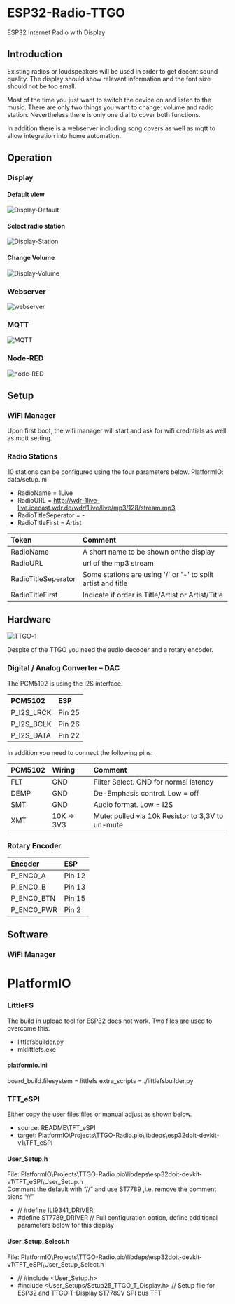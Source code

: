 # ESP32-Radio-TTGO
ESP32 Internet Radio with Display 

## Introduction
Existing radios or loudspeakers will be used in order to get decent sound quality.
The display should show relevant information and the font size should not be too small.

Most of the time you just want to switch the device on and listen to the music.
There are only two things you want to change: volume and radio station.
Nevertheless there is only one dial to cover both functions.

In addition there is a webserver including song covers as well as mqtt to allow integration into home automation.

## Operation
### Display
#### Default view
![Display-Default](README/images/ESP_Radio_Display-3.jpg)

#### Select radio station
![Display-Station](README/images/ESP_Radio_Display-2.jpg) 

#### Change Volume
![Display-Volume](README/images/ESP_Radio_Display-1.jpg)

### Webserver
![webserver](README/images/ESP_Radio_WEB_1.jpg)
### MQTT
![MQTT](README/images/ESP_Radio_MQTT_1.jpg)
### Node-RED
![node-RED](README/images/ESP_Radio_NodeRed_1.jpg)

## Setup
### WiFi Manager
Upon first boot, the wifi  manager will start and ask for wifi credntials as well as mqtt setting.
### Radio Stations
10 stations can be configured using the four parameters below. PlatformIO: data/setup.ini
- RadioName = 1Live
- RadioURL = http://wdr-1live-live.icecast.wdr.de/wdr/1live/live/mp3/128/stream.mp3
- RadioTitleSeperator = -
- RadioTitleFirst = Artist

| Token               | Comment    |
| :----------         | :----- |
| RadioName           | A short name to be shown onthe display |
| RadioURL            | url of the mp3 stream |
| RadioTitleSeperator | Some stations are using '/' or '-' to split artist and title |
| RadioTitleFirst     | Indicate if order is Title/Artist or Artist/Title |


## Hardware

![TTGO-1](README/images/ESP_Radio_1.jpg)

Despite of the TTGO you need the audio decoder and a rotary encoder.

### Digital / Analog Converter – DAC
The PCM5102 is using the I2S interface.

| PCM5102     | ESP    |
| :---------- | :----- |
| P_I2S_LRCK  | Pin 25 |
| P_I2S_BCLK  | Pin 26 |
| P_I2S_DATA  | Pin 22 |


In addition you need to connect the following pins:

| PCM5102 | Wiring      | Comment |
| :------ | :---------- |:----- |
| FLT     | GND         | Filter Select. GND for normal latency|
| DEMP    | GND         | De-Emphasis control. Low = off|
| SMT     | GND         | Audio format. Low = I2S|
| XMT     | 10K -> 3V3  | Mute: pulled via 10k Resistor to 3,3V to un-mute|

### Rotary Encoder

| Encoder     | ESP    |
| :---------- | :----- |
| P_ENC0_A    | Pin 12 |
| P_ENC0_B    | Pin 13 |
| P_ENC0_BTN  | Pin 15 |
| P_ENC0_PWR  | Pin  2 |


## Software 

### WiFi Manager



# PlatformIO

### LittleFS

The build in upload tool for ESP32 does not work. Two files are used to overcome this:
- littlefsbuilder.py
- mklittlefs.exe

#### platformio.ini
board_build.filesystem = littlefs
extra_scripts = ./littlefsbuilder.py

### TFT_eSPI

Either copy the user files files or manual adjust as shown below.
- source: README\TFT_eSPI 
- target: PlatformIO\Projects\TTGO-Radio\.pio\libdeps\esp32doit-devkit-v1\TFT_eSPI

#### User_Setup.h
File: PlatformIO\Projects\TTGO-Radio\.pio\libdeps\esp32doit-devkit-v1\TFT_eSPI\User_Setup.h
<br> Comment the default with “//” and use ST7789 ,i.e. remove the comment signs “//”

- // #define ILI9341_DRIVER
- #define ST7789_DRIVER      // Full configuration option, define additional parameters below for this display

#### User_Setup_Select.h
File: PlatformIO\Projects\TTGO-Radio\.pio\libdeps\esp32doit-devkit-v1\TFT_eSPI\User_Setup_Select.h

- // #include <User_Setup.h>
- #include <User_Setups/Setup25_TTGO_T_Display.h>    // Setup file for ESP32 and TTGO T-Display ST7789V SPI bus TFT

